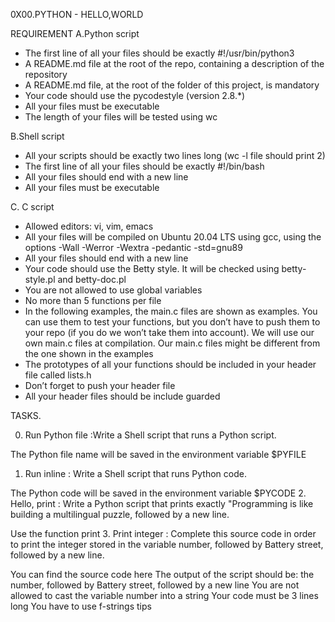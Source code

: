 0X00.PYTHON - HELLO,WORLD

REQUIREMENT
A.Python script
 * The first line of all your files should be exactly #!/usr/bin/python3
 * A README.md file at the root of the repo, containing a description of the repository
 * A README.md file, at the root of the folder of this project, is mandatory
 * Your code should use the pycodestyle (version 2.8.*)
 * All your files must be executable
 * The length of your files will be tested using wc

B.Shell script
 * All your scripts should be exactly two lines long (wc -l file should print 2)
 * The first line of all your files should be exactly #!/bin/bash
 * All your files should end with a new line
 * All your files must be executable

C. C script
 * Allowed editors: vi, vim, emacs
 * All your files will be compiled on Ubuntu 20.04 LTS using gcc, using the options -Wall -Werror -Wextra -pedantic -std=gnu89
 * All your files should end with a new line
 * Your code should use the Betty style. It will be checked using betty-style.pl and betty-doc.pl
 * You are not allowed to use global variables
 * No more than 5 functions per file
 * In the following examples, the main.c files are shown as examples. You can use them to test your functions, but you don’t have to push them to your repo (if you do we won’t take them into account). We will use our own main.c files at compilation. Our main.c files might be different from the one shown in the examples
 * The prototypes of all your functions should be included in your header file called lists.h
 * Don’t forget to push your header file
 * All your header files should be include guarded

TASKS.

0. Run Python file :Write a Shell script that runs a Python script.

The Python file name will be saved in the environment variable $PYFILE

1. Run inline : Write a Shell script that runs Python code.

The Python code will be saved in the environment variable $PYCODE
2. Hello, print : Write a Python script that prints exactly "Programming is like building a multilingual puzzle, followed by a new line.

Use the function print
3. Print integer : Complete this source code in order to print the integer stored in the variable number, followed by Battery street, followed by a new line.

You can find the source code here
The output of the script should be:
the number, followed by Battery street,
followed by a new line
You are not allowed to cast the variable number into a string
Your code must be 3 lines long
You have to use f-strings tips

